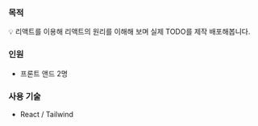 ### 목적

💡 리액트를 이용해 리액트의 원리를 이해해 보며 실제 TODO를 제작 배포해봅니다.

### 인원

- 프론트 앤드 2명

### 사용 기술

- React / Tailwind

